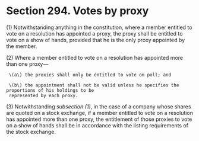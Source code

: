 # Section 294. Votes by proxy

\(1\) Notwithstanding anything in the constitution, where a member entitled to vote on a resolution has appointed a proxy, the proxy shall be entitled to vote on a show of hands, provided that he is the only proxy appointed by the member.

\(2\) Where a member entitled to vote on a resolution has appointed more than one proxy—

     \(a\) the proxies shall only be entitled to vote on poll; and

     \(b\) the appointment shall not be valid unless he specifies the proportions of his holdings to be  
     represented by each proxy.

\(3\) Notwithstanding _subsection \(1\)_, in the case of a company whose shares are quoted on a stock exchange, if a member entitled to vote on a resolution has appointed more than one proxy, the entitlement of those proxies to vote on a show of hands shall be in accordance with the listing requirements of the stock exchange.

